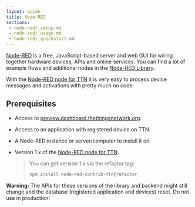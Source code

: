 ```yaml
---
layout: guide
title: Node-RED
sections:
 - node-red/_setup.md
 - node-red/_usage.md
 - node-red/_quickstart.md
---
```


[Node-RED](http://nodered.org/) is a free, JavaScript-based server and web GUI for wiring together hardware devices, APIs and online services. You can find a lot of example flows and additional nodes in the [Node-RED Library](http://flows.nodered.org/).

With the [Node-RED node for TTN](https://www.npmjs.com/package/node-red-contrib-ttn) it is very easy to process device messages and activations with pretty much no code.

## Prerequisites

* Access to [preview.dashboard.thethingsnetwork.org](https://preview.dashboard.thethingsnetwork.org/).
* Access to an application with registered device on TTN.
* A Node-RED instance or server/computer to install it on.
* Version 1.x of the [Node-RED node for TTN](https://www.npmjs.com/package/node-red-contrib-ttn).

	> You can get version 1.x via the refactor tag:
	> 
	> ```bash
	> npm install node-red-contrib-ttn@refactor
	> ```

<div class="alert alert-danger"><strong>Warning:</strong> The APIs for these versions of the library and backend might still change and the database (registered application and devices) reset. Do not use in production!</div>
